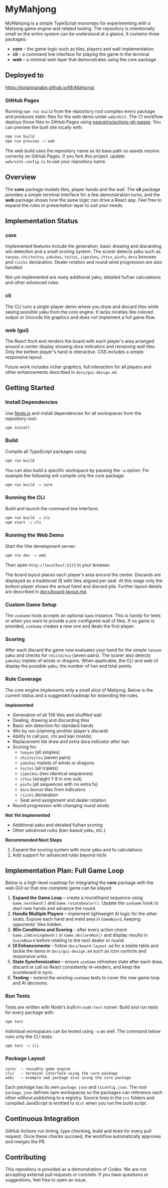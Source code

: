 # MyMahjong

MyMahjong is a simple TypeScript monorepo for experimenting with a Mahjong game engine and related tooling.  The repository is intentionally small so the entire system can be understood at a glance.  It contains three packages:

- **core** – the game logic such as tiles, players and wall implementation
- **cli** – a command line interface for playing the game in the terminal
- **web** – a minimal web layer that demonstrates using the core package

## Deployed to

https://kotarotanabe.github.io/MyMahjong/

### GitHub Pages

Running `npm run build` from the repository root compiles every package and
produces static files for the web demo under `web/dist`. The CI workflow deploys
those files to GitHub Pages using
[peaceiris/actions-gh-pages](https://github.com/peaceiris/actions-gh-pages).
You can preview the built site locally with:

```bash
npm run build
npm run preview -w web
```

The web build uses the repository name as its base path so assets resolve
correctly on GitHub Pages. If you fork this project, update `web/vite.config.ts`
to use your repository name.


## Overview

The **core** package models tiles, player hands and the wall.  The **cli**
package provides a simple terminal interface for a few demonstration turns, and
the **web** package shows how the same logic can drive a React app.  Feel free
to expand the rules or presentation layer to suit your needs.

## Implementation Status

### core

Implemented features include tile generation, basic drawing and discarding, win
detection and a small scoring system.  The scorer detects yaku such as `tanyao`,
`chiitoitsu`, `yakuhai`, `toitoi`, `iipeikou`, `ittsu`, `pinfu`, `dora` bonuses
and `riichi` declaration.  Dealer rotation and round wind progression are also
handled.

Not yet implemented are many additional yaku, detailed fu/han calculations and
other advanced rules.

### cli

The CLI runs a single-player demo where you draw and discard tiles while seeing
possible yaku from the core engine.  It lacks niceties like colored output or
Unicode tile graphics and does not implement a full game flow.

### web (gui)

The React front end renders the board with each player's area arranged around a
center display showing dora indicators and remaining wall tiles.  Only the
bottom player's hand is interactive.  CSS includes a simple responsive layout.

Future work includes richer graphics, full interaction for all players and other
enhancements described in `docs/gui-design.md`.

## Getting Started

### Install Dependencies

Use [Node.js](https://nodejs.org/) and install dependencies for all workspaces from the repository root:

```bash
npm install
```

### Build

Compile all TypeScript packages using:

```bash
npm run build
```

You can also build a specific workspace by passing the `-w` option. For example
the following will compile only the core package:

```bash
npm run build -w core
```
### Running the CLI

Build and launch the command line interface:

```bash
npm run build -w cli
npm start -w cli
```

### Running the Web Demo

Start the Vite development server:

```bash
npm run dev -w web
```

Then open `http://localhost:5173` in your browser.

The board layout places each player's area around the center. Discards are displayed as a traditional 河 with tiles aligned per seat. At this stage only
the bottom player shows the actual hand and discard pile. Further layout details
are described in [docs/board-layout.md](docs/board-layout.md).

### Custom Game Setup

The `useGame` hook accepts an optional `Game` instance. This is handy for tests
or when you want to provide a pre-configured wall of tiles. If no game is
provided, `useGame` creates a new one and deals the first player.

### Scoring

After each discard the game now evaluates your hand for the simple `tanyao` yaku
and checks for `chiitoitsu` (seven pairs). The scorer also detects `yakuhai`
triplets of winds or dragons.
When applicable, the CLI and web UI display the possible yaku, the number of han
and total points.

### Rule Coverage

The core engine implements only a small slice of Mahjong. Below is the current
status and a suggested roadmap for extending the rules.

**Implemented**

- Generation of all 136 tiles and shuffled wall
- Dealing, drawing and discarding tiles
- Basic win detection for standard hands
- Win by ron (claiming another player's discard)
- Ability to call pon, chi and kan (melds)
- Replacement tile draw and extra dora indicator after kan
- Scoring for:
  - `tanyao` (all simples)
  - `chiitoitsu` (seven pairs)
  - `yakuhai` triplets of winds or dragons
  - `toitoi` (all triplets)
  - `iipeikou` (two identical sequences)
  - `ittsu` (straight 1-9 in one suit)
  - `pinfu` (all sequences with no extra fu)
  - `dora` bonus tiles from indicators
  - `riichi` declaration
  - Seat wind assignment and dealer rotation
- Round progression with changing round winds

**Not Yet Implemented**

- Additional yaku and detailed fu/han scoring
- Other advanced rules (kan-based yaku, etc.)

**Recommended Next Steps**

1. Expand the scoring system with more yaku and fu calculations
2. Add support for advanced rules beyond riichi

## Implementation Plan: Full Game Loop

Below is a high-level roadmap for integrating the **core** package with the
web GUI so that one complete game can be played:

1. **Expand the Game Loop** – create a round/hand sequence using
   `Game.nextHand()` and `Game.rotateDealer()`.
   Update the `useGame` hook to start new hands and advance the round.
2. **Handle Multiple Players** – implement lightweight AI logic for the other
   seats. Expose each hand and meld area in `GameBoard`, keeping opponents'
   tiles hidden.
3. **Win Conditions and Scoring** – after every action check
   `Game.isWinningHand()` or `Game.declareRon()` and display results in
   `ScoreBoard` before rotating to the next dealer or round.
4. **UI Enhancements** – follow `docs/board-layout.md` for a stable table and
   tackle the items in `docs/gui-design.md` such as icon controls and responsive
   units.
5. **State Synchronization** – ensure `useGame` refreshes state after each draw,
   discard or call so React consistently re-renders, and keep the scoreboard in
   sync.
6. **Testing** – extend the existing `useGame` tests to cover the new game loop
   and AI decisions.


### Run Tests

Tests are written with Node's built‑in `node:test` runner. Build and run tests for every package with:

```bash
npm test
```

Individual workspaces can be tested using `-w` as well. The command below runs only the CLI tests:

```bash
npm test -w cli
```

### Package Layout

```
core/  – reusable game engine
cli/   – terminal interface using the core package
web/   – example web package also using the core package
```

Each package has its own `package.json` and `tsconfig.json`. The root
`package.json` defines npm workspaces so the packages can reference each other
without publishing to a registry. Source lives in the `src` folders and compiled
JavaScript is emitted to `dist` when you run the build script.

## Continuous Integration

GitHub Actions run linting, type checking, build and tests for every pull request.
Once these checks succeed, the workflow automatically approves and merges the PR.

## Contributing

This repository is provided as a demonstration of Codex. We are not accepting
external pull requests or commits. If you have questions or suggestions, feel
free to open an issue.

